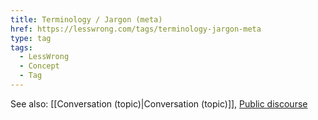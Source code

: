 ```yaml
---
title: Terminology / Jargon (meta)
href: https://lesswrong.com/tags/terminology-jargon-meta
type: tag
tags:
  - LessWrong
  - Concept
  - Tag
---
```


  
See also: [[Conversation (topic)|Conversation (topic)]], [Public discourse](https://www.lesswrong.com/tag/public-discourse)